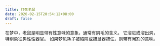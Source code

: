 ```yaml
---
title: 打死老鼠
date: 2020-02-15T20:54:12+08:00
draft: false
---
```


在梦中，老鼠是明显带有性意味的意象，通常有阴毛的含义。
它溜进或溜出洞，特别象征男性性器官。
如果梦见耗子被陷阱或捕鼠器捕住，则带有阉割的意味。
